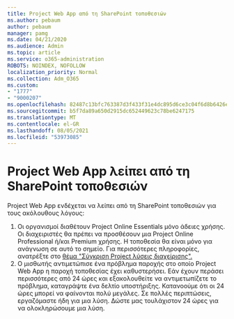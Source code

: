 ```yaml
---
title: Project Web App από τη SharePoint τοποθεσιών
ms.author: pebaum
author: pebaum
manager: pamg
ms.date: 04/21/2020
ms.audience: Admin
ms.topic: article
ms.service: o365-administration
ROBOTS: NOINDEX, NOFOLLOW
localization_priority: Normal
ms.collection: Adm_O365
ms.custom:
- "1777"
- "9000207"
ms.openlocfilehash: 82487c13bfc763387d3f433f31e4dc895d6ce3c04f6d8b6426e999a8b5f4b79f
ms.sourcegitcommit: b5f7da89a650d2915dc652449623c78be6247175
ms.translationtype: MT
ms.contentlocale: el-GR
ms.lasthandoff: 08/05/2021
ms.locfileid: "53973085"
---
```

# <a name="project-web-app-is-missing-from-the-sharepoint-site-collection"></a>Project Web App λείπει από τη SharePoint τοποθεσιών

Project Web App ενδέχεται να λείπει από τη SharePoint τοποθεσιών για τους ακόλουθους λόγους:

1. Οι οργανισμοί διαθέτουν Project Online Essentials μόνο άδειες χρήσης. Οι διαχειριστές θα πρέπει να προσθέσουν μια Project Online Professional ή/και Premium χρήσης. Η τοποθεσία θα είναι μόνο για ανάγνωση σε αυτό το σημείο. Για περισσότερες πληροφορίες, ανατρέξτε στο [θέμα "Σύγκριση Project λύσεις διαχείρισης".](https://products.office.com/project/compare-microsoft-project-management-software?tab=1)
2. Ο μισθωτής αντιμετώπισε ένα πρόβλημα παροχής στο οποίο Project Web App η παροχή τοποθεσίας έχει καθυστερήσει. Εάν έχουν περάσει περισσότερες από 24 ώρες και εξακολουθείτε να αντιμετωπίζετε το πρόβλημα, καταγράψτε ένα δελτίο υποστήριξης. Κατανοούμε ότι οι 24 ώρες μπορεί να φαίνονται πολύ μεγάλες. Σε πολλές περιπτώσεις, εργαζόμαστε ήδη για μια λύση. Δώστε μας τουλάχιστον 24 ώρες για να ολοκληρώσουμε μια λύση.
